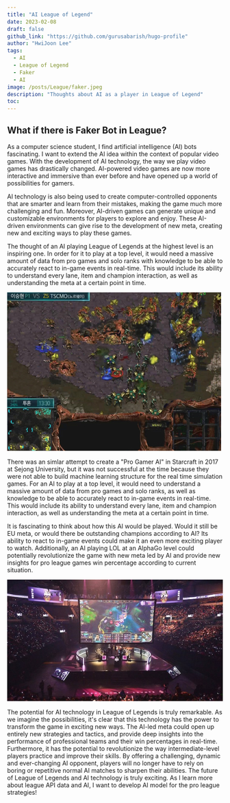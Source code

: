 ```yaml
---
title: "AI League of Legend"
date: 2023-02-08
draft: false
github_link: "https://github.com/gurusabarish/hugo-profile"
author: "HwiJoon Lee"
tags:
  - AI
  - League of Legend
  - Faker
  - AI
image: /posts/League/faker.jpeg
description: "Thoughts about AI as a player in League of Legend"
toc:
---
```

## What if there is Faker Bot in League?
As a computer science student, I find artificial intelligence (AI) bots fascinating. I want to extend the AI idea within the context of popular video games. With the development of AI technology, the way we play video games has drastically changed. AI-powered video games are now more interactive and immersive than ever before and have opened up a world of possibilities for gamers.

AI technology is also being used to create computer-controlled opponents that are smarter and learn from their mistakes, making the game much more challenging and fun. Moreover, AI-driven games can generate unique and customizable environments for players to explore and enjoy. These AI-driven environments can give rise to the development of new meta, creating new and exciting ways to play these games.


The thought of an AI playing League of Legends at the highest level is an inspiring one. In order for it to play at a top level, it would need a massive amount of data from pro games and solo ranks with knowledge to be able to accurately react to in-game events in real-time. This would include its ability to understand every lane, item and champion interaction, as well as understanding the meta at a certain point in time.

![Image from Sejong University](/posts/League/humanVSai.jpg)


There was an simlar attempt to create a "Pro Gamer AI" in Starcraft in 2017 at Sejong University, but it was not successful at the time because they were not able to build machine learning structure for the real time simulation games. For an AI to play at a top level, it would need to understand a massive amount of data from pro games and solo ranks, as well as knowledge to be able to accurately react to in-game events in real-time. This would include its ability to understand every lane, item and champion interaction, as well as understanding the meta at a certain point in time.

It is fascinating to think about how this AI would be played. Would it still be EU meta, or would there be outstanding champions according to AI? Its ability to react to in-game events could make it an even more exciting player to watch. Additionally, an AI playing LOL at an AlphaGo level could potentially revolutionize the game with new meta led by AI and provide new insights for pro league games win percentage according to current situation.

![League Crowd](/posts/League/LOL_Crowd.jpg)

The potential for AI technology in League of Legends is truly remarkable. As we imagine the possibilities, it's clear that this technology has the power to transform the game in exciting new ways. The AI-led meta could open up entirely new strategies and tactics, and provide deep insights into the performance of professional teams and their win percentages in real-time. Furthermore, it has the potential to revolutionize the way intermediate-level players practice and improve their skills. By offering a challenging, dynamic and ever-changing AI opponent, players will no longer have to rely on boring or repetitive normal AI matches to sharpen their abilities. The future of League of Legends and AI technology is truly exciting. As I learn more about league API data and AI, I want to develop AI model for the pro league strategies!


